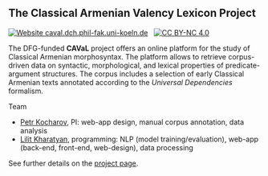 ## The Classical Armenian Valency Lexicon Project

[![Website caval.dch.phil-fak.uni-koeln.de](https://img.shields.io/website-up-down-green-red/http/caval.dch.phil-fak.uni-koeln.de.svg)](https://caval.dch.phil-fak.uni-koeln.de/)
&nbsp;
[![CC BY-NC 4.0](https://img.shields.io/badge/License-CC%20BY--NC%204.0-lightgrey.svg)](https://creativecommons.org/licenses/by-nc/4.0/)

The DFG-funded **CAVaL** project offers an online platform for the study of Classical Armenian morphosyntax. The platform allows to retrieve corpus-driven data on syntactic, morphological, and lexical properties of predicate-argument structures. The corpus includes a selection of early Classical Armenian texts annotated according to the *Universal Dependencies* formalism.

Team
- [Petr Kocharov](https://github.com/pkocharov), PI: web-app design, manual corpus annotation, data analysis
- [Lilit Kharatyan](https://github.com/LilitKharatyan), programming: NLP (model training/evaluation), web-app (back-end, front-end, web-design), data processing

See further details on the [project page](https://caval.dch.phil-fak.uni-koeln.de/).

